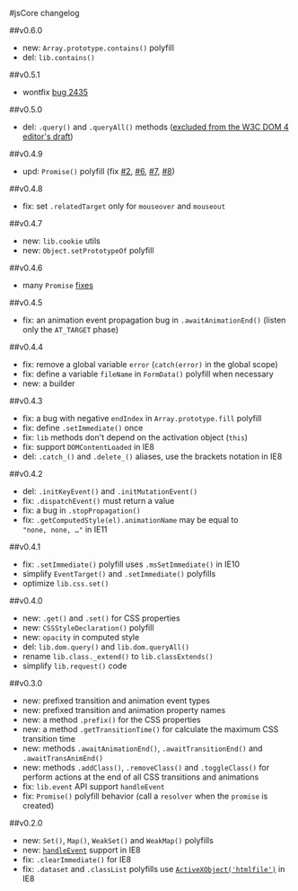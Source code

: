 #jsCore changelog

##v0.6.0

 - new: `Array.prototype.contains()` polyfill
 - del: `lib.contains()`

##v0.5.1

 - wontfix [bug 2435](https://bugs.ecmascript.org/show_bug.cgi?id=2435)

##v0.5.0

 - del: `.query()` and `.queryAll()` methods ([excluded from the W3C DOM 4 editor's draft](https://github.com/w3c/dom/commit/26355318c1013ea13c9d209665d14d2c13e28827))

##v0.4.9

 - upd: `Promise()` polyfill (fix [#2](https://github.com/Octane/Promise/issues/2), [#6](https://github.com/Octane/Promise/pull/6), [#7](https://github.com/Octane/Promise/issues/7), [#8](https://github.com/Octane/Promise/issues/8))

##v0.4.8

 - fix: set `.relatedTarget` only for `mouseover` and `mouseout`

##v0.4.7

 - new: `lib.cookie` utils
 - new: `Object.setPrototypeOf` polyfill

##v0.4.6

 - many `Promise` [fixes](https://github.com/Octane/Promise/releases)

##v0.4.5

 - fix: an animation event propagation bug in `.awaitAnimationEnd()` (listen only the `AT_TARGET` phase)

##v0.4.4

 - fix: remove a global variable `error` (`catch(error)` in the global scope)
 - fix: define a variable `fileName` in `FormData()` polyfill when necessary
 - new: a builder

##v0.4.3

 - fix: a bug with negative `endIndex` in `Array.prototype.fill` polyfill
 - fix: define `.setImmediate()` once
 - fix: `lib` methods don't depend on the activation object (`this`)
 - fix: support `DOMContentLoaded` in IE8
 - del: `.catch_()` and `.delete_()` aliases, use the brackets notation in IE8

##v0.4.2

 - del: `.initKeyEvent()` and `.initMutationEvent()`
 - fix: `.dispatchEvent()` must return a value
 - fix: a bug in `.stopPropagation()`
 - fix: `.getComputedStyle(el).animationName` may be equal to `"none, none, …"` in IE11

##v0.4.1

- fix: `.setImmediate()` polyfill uses `.msSetImmediate()` in IE10
- simplify `EventTarget()` and `.setImmediate()` polyfills
- optimize `lib.css.set()`

##v0.4.0

 - new: `.get()` and `.set()` for CSS properties
 - new: `CSSStyleDeclaration()` polyfill
 - new: `opacity` in computed style
 - del: `lib.dom.query()` and `lib.dom.queryAll()`
 - rename `lib.class._extend()` to `lib.classExtends()`
 - simplify `lib.request()` code

##v0.3.0

 - new: prefixed transition and animation event types
 - new: prefixed transition and animation property names
 - new: a method `.prefix()` for the CSS properties
 - new: a method `.getTransitionTime()` for calculate the maximum CSS transition time
 - new: methods `.awaitAnimationEnd()`, `.awaitTransitionEnd()` and `.awaitTransAnimEnd()`
 - new: methods `.addClass()`, `.removeClass()` and `.toggleClass()` for perform actions at the end of all CSS transitions and animations
 - fix: `lib.event` API support `handleEvent`
 - fix: `Promise()` polyfill behavior (call a `resolver` when the `promise` is created)

##v0.2.0

 - new: `Set()`, `Map()`, `WeakSet()` and `WeakMap()` polyfills
 - new: [`handleEvent`](https://github.com/Octane/jsCore/issues/1) support in IE8
 - fix: `.clearImmediate()` for IE8
 - fix: `.dataset` and `.classList` polyfills use [`ActiveXObject('htmlfile')`](https://github.com/es-shims/es5-shim/issues/152) in IE8
